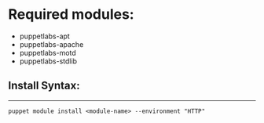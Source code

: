# Required modules:

 - puppetlabs-apt
 - puppetlabs-apache
 - puppetlabs-motd
 - puppetlabs-stdlib

## Install Syntax:
---
```
puppet module install <module-name> --environment "HTTP"
```